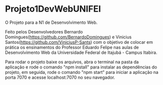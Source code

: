 # Projeto1DevWebUNIFEI
O Projeto para a N1 de Desenvolvimento Web.

Feito pelos Desenvolvedores Bernardo Domingues(https://github.com/BernardoDomingues)
e Vinicius Santos(https://github.com/ViniciusP-Sants) com o objetivo de colocar em
prática os ensinamentos do Professor Eduardo Felipe nas aulas de Desenvolvimento
Web da Universidade Federal de Itajubá - Campus Itabira.

Para rodar o projeto baixe os arquivos, abra o terminal na pasta da aplicação e rode
o comando "npm install" para instalar as dependências do projeto, em seguida, rode
o comando "npm start" para iniciar a aplicação na porta 7070 e acesse localhost:7070
no seu navegador.
